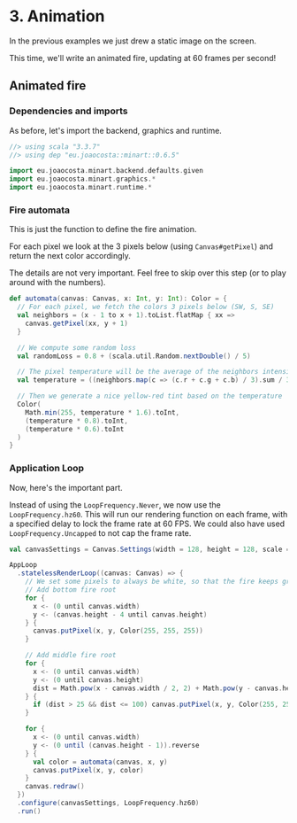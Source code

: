 # 3. Animation

In the previous examples we just drew a static image on the screen.

This time, we'll write an animated fire, updating at 60 frames per second!

## Animated fire

### Dependencies and imports

As before, let's import the backend, graphics and runtime.

```scala
//> using scala "3.3.7"
//> using dep "eu.joaocosta::minart::0.6.5"

import eu.joaocosta.minart.backend.defaults.given
import eu.joaocosta.minart.graphics.*
import eu.joaocosta.minart.runtime.*
```

### Fire automata

This is just the function to define the fire animation.

For each pixel we look at the 3 pixels below (using `Canvas#getPixel`) and return the next color accordingly.

The details are not very important. Feel free to skip over this step (or to play around with the numbers).

```scala
def automata(canvas: Canvas, x: Int, y: Int): Color = {
  // For each pixel, we fetch the colors 3 pixels below (SW, S, SE)
  val neighbors = (x - 1 to x + 1).toList.flatMap { xx =>
    canvas.getPixel(xx, y + 1)
  }

  // We compute some random loss
  val randomLoss = 0.8 + (scala.util.Random.nextDouble() / 5)

  // The pixel temperature will be the average of the neighbors intensity, with the random loss applied
  val temperature = ((neighbors.map(c => (c.r + c.g + c.b) / 3).sum / 3) * randomLoss).toInt

  // Then we generate a nice yellow-red tint based on the temperature
  Color(
    Math.min(255, temperature * 1.6).toInt,
    (temperature * 0.8).toInt,
    (temperature * 0.6).toInt
  )
}
```

### Application Loop

Now, here's the important part.

Instead of using the `LoopFrequency.Never`, we now use the `LoopFrequency.hz60`.
This will run our rendering function on each frame, with a specified delay to lock the frame rate at 60 FPS.
We could also have used `LoopFrequency.Uncapped` to not cap the frame rate.

```scala
val canvasSettings = Canvas.Settings(width = 128, height = 128, scale = Some(4))

AppLoop
  .statelessRenderLoop((canvas: Canvas) => {
    // We set some pixels to always be white, so that the fire keeps growing from there
    // Add bottom fire root
    for {
      x <- (0 until canvas.width)
      y <- (canvas.height - 4 until canvas.height)
    } {
      canvas.putPixel(x, y, Color(255, 255, 255))
    }

    // Add middle fire root
    for {
      x <- (0 until canvas.width)
      y <- (0 until canvas.height)
      dist = Math.pow(x - canvas.width / 2, 2) + Math.pow(y - canvas.height / 2, 2)
    } {
      if (dist > 25 && dist <= 100) canvas.putPixel(x, y, Color(255, 255, 255))
    }

    for {
      x <- (0 until canvas.width)
      y <- (0 until (canvas.height - 1)).reverse
    } {
      val color = automata(canvas, x, y)
      canvas.putPixel(x, y, color)
    }
    canvas.redraw()
  })
  .configure(canvasSettings, LoopFrequency.hz60)
  .run()
```
